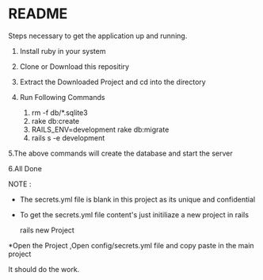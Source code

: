 # README

Steps necessary to get the
application up and running.

1. Install  ruby in your system

2. Clone or Download this repositiry 

3. Extract the Downloaded  Project and cd into the directory

4. Run Following Commands 
  
      1. rm -f db/*.sqlite3
      2. rake db:create
      3. RAILS_ENV=development rake db:migrate
      4. rails s -e development
      
5.The above commands will create the database and start the server

6.All Done

NOTE : 

* The secrets.yml file is blank in this project as its unique and confidential
* To get the secrets.yml file content's just initiliaze a new project in rails

  rails new Project
  
*Open the Project ,Open config/secrets.yml file and copy paste in the main project

It should do the work.

